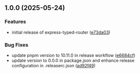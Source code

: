 ## 1.0.0 (2025-05-24)

### Features

* initial release of express-typed-router ([e73da03](https://github.com/Mini-Sylar/express-typed-router/commit/e73da031bbf45ae219da5518b47e107677da6872))

### Bug Fixes

* update pnpm version to 10.11.0 in release workflow ([e6684cf](https://github.com/Mini-Sylar/express-typed-router/commit/e6684cfcb9bad33e47bf1131c52199652dc18b79))
* update version to 0.0.0 in package.json and enhance release configuration in .releaserc.json ([ad92f49](https://github.com/Mini-Sylar/express-typed-router/commit/ad92f4977e714fe6e5cd5f04e62aa94bee43bea2))
